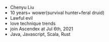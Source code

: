 - Chenyu Liu
- 10 years+ wower(survival hunter+feral druid)
- Lawful evil
- love technique trends
- join Ascendex at Jul 6th, 2021
- Java, Javascript, Scala, Rust

<!---
Ash-Twin/Ash-Twin is a ✨ special ✨ repository because its `README.md` (this file) appears on your GitHub profile.
You can click the Preview link to take a look at your changes.
--->
